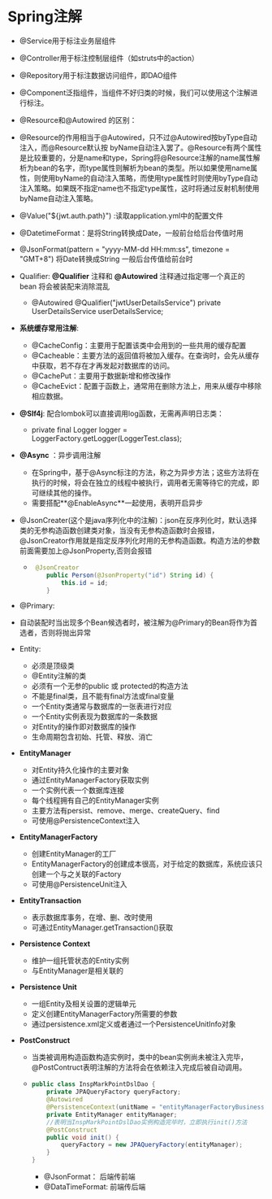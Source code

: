 # Spring注解

+ @Service用于标注业务层组件

+ @Controller用于标注控制层组件（如struts中的action）

+ @Repository用于标注数据访问组件，即DAO组件

+ @Component泛指组件，当组件不好归类的时候，我们可以使用这个注解进行标注。

+ @Resource和@Autowired 的区别：
  
+ @Resource的作用相当于@Autowired，只不过@Autowired按byType自动注入，而@Resource默认按 byName自动注入罢了。@Resource有两个属性是比较重要的，分是name和type，Spring将@Resource注解的name属性解析为bean的名字，而type属性则解析为bean的类型。所以如果使用name属性，则使用byName的自动注入策略，而使用type属性时则使用byType自动注入策略。如果既不指定name也不指定type属性，这时将通过反射机制使用byName自动注入策略。 
  
+ @Value("${jwt.auth.path}") :读取application.yml中的配置文件

+ @DatetimeFormat：是将String转换成Date，一般前台给后台传值时用

+ @JsonFormat(pattern = "yyyy-MM-dd HH:mm:ss", timezone = "GMT+8")  将Date转换成String  一般后台传值给前台时

+ Qualifier: **@Qualifier** 注释和 **@Autowired** 注释通过指定哪一个真正的 bean 将会被装配来消除混乱
  + @Autowired
    @Qualifier("jwtUserDetailsService")
    private UserDetailsService userDetailsService; 
  
+ **系统缓存常用注解**:
  + @CacheConfig：主要用于配置该类中会用到的一些共用的缓存配置
  + @Cacheable：主要方法的返回值将被加入缓存。在查询时，会先从缓存中获取，若不存在才再发起对数据库的访问。
  + @CachePut：主要用于数据新增和修改操作
  + @CacheEvict：配置于函数上，通常用在删除方法上，用来从缓存中移除相应数据。
  
+ **@Slf4j**: 配合lombok可以直接调用log函数，无需再声明日志类：

  + private final Logger logger = LoggerFactory.getLogger(LoggerTest.class);

+ **@Async** ：异步调用注解

  + 在Spring中，基于@Async标注的方法，称之为异步方法；这些方法将在执行的时候，将会在独立的线程中被执行，调用者无需等待它的完成，即可继续其他的操作。
  + 需要搭配**@EnableAsync**一起使用，表明开启异步

+ @JsonCreater(这个是java序列化中的注解)：json在反序列化时，默认选择类的无参构造函数创建类对象，当没有无参构造函数时会报错，@JsonCreator作用就是指定反序列化时用的无参构造函数。构造方法的参数前面需要加上@JsonProperty,否则会报错

  + ```java
     @JsonCreator
        public Person(@JsonProperty("id") String id) {
            this.id = id;
        }
    ```

+ @Primary:
  
+ 自动装配时当出现多个Bean候选者时，被注解为@Primary的Bean将作为首选者，否则将抛出异常
  
+ Entity:
  + 必须是顶级类
  + @Entity注解的类
  + 必须有一个无参的public 或 protected的构造方法
  + 不能是final类，且不能有final方法或final变量
  + 一个Entity类通常与数据库的一张表进行对应
  + 一个Entity实例表现为数据库的一条数据
  + 对Entity的操作即对数据库的操作
  + 生命周期包含初始、托管、释放、消亡
  
+ **EntityManager**
  + 对Entity持久化操作的主要对象
  + 通过EntityManagerFactory获取实例
  + 一个实例代表一个数据库连接
  + 每个线程拥有自己的EntityManager实例
  + 主要方法有persist、remove、merge、createQuery、find
  + 可使用@PersistenceContext注入
  
+ **EntityManagerFactory**
  + 创建EntityManager的工厂
  + EntityManagerFactory的创建成本很高，对于给定的数据库，系统应该只创建一个与之关联的Factory
  + 可使用@PersistenceUnit注入
  
+ **EntityTransaction**
  + 表示数据库事务，在增、删、改时使用
  + 可通过EntityManager.getTransaction()获取
  
+ **Persistence Context**
  - 维护一组托管状态的Entity实例
  - 与EntityManager是相关联的
  
+ **Persistence Unit**
  - 一组Entity及相关设置的逻辑单元
  - 定义创建EntityManagerFactory所需要的参数
  - 通过persistence.xml定义或者通过一个PersistenceUnitInfo对象

+ **PostConstruct**

  + 当类被调用构造函数构造实例时，类中的bean实例尚未被注入完毕，@PostContruct表明注解的方法将会在依赖注入完成后被自动调用。

  + ```java
    public class InspMarkPointDslDao {
        private JPAQueryFactory queryFactory;
        @Autowired
        @PersistenceContext(unitName = "entityManagerFactoryBusiness")
        private EntityManager entityManager;
        //表明当InspMarkPointDslDao实例构造完毕时，立即执行init()方法
        @PostConstruct
        public void init() {
            queryFactory = new JPAQueryFactory(entityManager);
        }
    }
    ```

    + @JsonFormat： 后端传前端
    + @DataTimeFormat: 前端传后端

